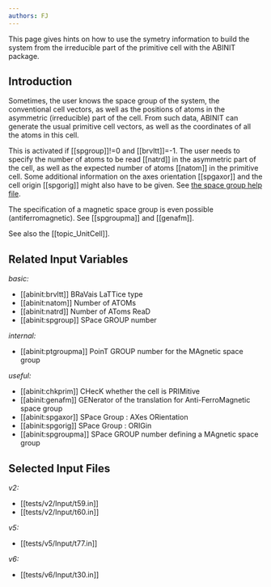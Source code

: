 ```yaml
---
authors: FJ
---
```


<!--
This file is automatically generated by mksite.py. All changes will be lost.
Change the input yaml files or the python code

-->
This page gives hints on how to use the symetry information to build the system from the irreducible part of
the primitive cell with the ABINIT package.

## Introduction

Sometimes, the user knows the space group of the system, the conventional cell
vectors, as well as the positions of atoms in the asymmetric (irreducible)
part of the cell. From such data, ABINIT can generate the usual primitive cell
vectors, as well as the coordinates of all the atoms in this cell.

This is activated if [[spgroup]]!=0 and [[brvltt]]=-1. The user needs to
specify the number of atoms to be read [[natrd]] in the asymmetric part of the
cell, as well as the expected number of atoms [[natom]] in the primitive cell.
Some additional information on the axes orientation [[spgaxor]] and the cell
origin [[spgorig]] might also have to be given. See [the space group help
file](../../users/spacegrouphelpfile.html).

The specification of a magnetic space group is even possible
(antiferromagnetic). See [[spgroupma]] and [[genafm]].

See also the [[topic_UnitCell]].



## Related Input Variables

*basic:*

- [[abinit:brvltt]]  BRaVais LaTTice type
- [[abinit:natom]]  Number of ATOMs
- [[abinit:natrd]]  Number of AToms ReaD
- [[abinit:spgroup]]  SPace GROUP number
 
*internal:*

- [[abinit:ptgroupma]]  PoinT GROUP number for the MAgnetic space group
 
*useful:*

- [[abinit:chkprim]]  CHecK whether the cell is PRIMitive
- [[abinit:genafm]]  GENerator of the translation for Anti-FerroMagnetic space group
- [[abinit:spgaxor]]  SPace Group : AXes ORientation
- [[abinit:spgorig]]  SPace Group : ORIGin
- [[abinit:spgroupma]]  SPace GROUP number defining a MAgnetic space group
 

## Selected Input Files

*v2:*

- [[tests/v2/Input/t59.in]]
- [[tests/v2/Input/t60.in]]
 
*v5:*

- [[tests/v5/Input/t77.in]]
 
*v6:*

- [[tests/v6/Input/t30.in]]
 

